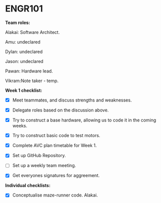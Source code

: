 # ENGR101

 **Team roles:**
 
Alakai: Software Architect.     

Amu: undeclared

Dylan: undeclared

Jason: undeclared

Pawan: Hardware lead.
        
Vikram:Note taker - temp.

**Week 1 checklist:**

- [x] Meet teammates, and discuss strengths and weaknesses.

- [x] Delegate roles based on the discussion above.

- [x] Try to construct a base hardware, allowing us to code it in the coming weeks.

- [x] Try to construct basic code to test motors.

- [x] Complete AVC plan timetable for Week 1.

- [x] Set up GitHub Repository.

- [ ] Set up a weekly team meeting.
 
- [x] Get everyones signatures for aggreement.

**Individual checklists:**

- [x] Conceptualise maze-runner code. Alakai.


